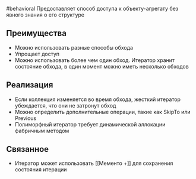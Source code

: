 #behavioral
Предоставляет способ доступа к объекту-агрегату без явного знания о его структуре

## Преимущества
- Можно использовать разные способы обхода
- Упрощает доступ
- Можно использовать более чем один обход. Итератор хранит состояние обхода, в один момент можно иметь
несколько обходов

## Реализация
- Если коллекция изменяется во время обхода, жесткий итератор убеждается, что они не затронут обход
- Можно определить дополнительные операции, такие как SkipTo или Previous
- Полиморфный итератор требует динамической аллокации фабричным методом

## Связанное
- Итератор может использовать [[Мементо +]] для сохранения состояния итерации